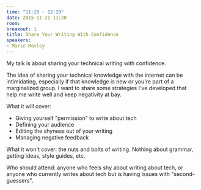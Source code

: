```yaml
---
time: "11:20 - 12:20"
date: 2015-11-21 11:20
room:
breakout: 1
title: Share Your Writing With Confidence
speakers:
- Marie Mosley
---
```


My talk is about sharing your technical writing with confidence. 

The idea of sharing your technical knowledge with the internet can be intimidating, especially if that knowledge is new or you're part of a marginalized group. I want to share some strategies I've developed that help me write well and keep negativity at bay.

What it will cover: 

* Giving yourself "permission" to write about tech
* Defining your audience
* Editing the shyness out of your writing
* Managing negative feedback


What it won't cover: the nuts and bolts of writing. Nothing about grammar, getting ideas, style guides, etc.

Who should attend: anyone who feels shy about writing about tech, or anyone who currently writes about tech but is having issues with "second-guessers". 